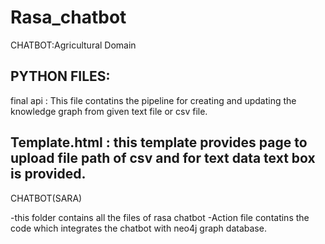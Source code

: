 # Rasa_chatbot
CHATBOT:Agricultural Domain

PYTHON FILES:
-----------------------------------------------------------------------------------------------------
final api     : This file contatins the pipeline for creating and updating the knowledge graph from
	   	given text file or csv file.

Template.html : this template provides page to upload file path of csv and for text data text
		box is provided.
------------------------------------------------------------------------------------------------------
CHATBOT(SARA)

-this folder contains all the files of rasa chatbot
-Action file contatins the code which integrates the chatbot with neo4j graph database.
